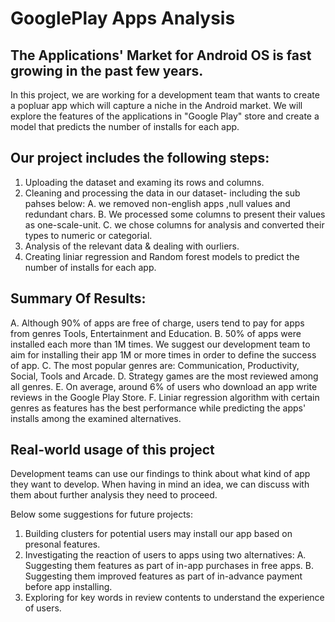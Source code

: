 # GooglePlay Apps Analysis

## The Applications' Market for Android OS is fast growing in the past few years.
In this project, we are working for a development team that wants to create a popluar app which will capture a niche in the Android market.
We will explore the features of the applications in "Google Play" store and create a model that predicts the number of installs for each app.

## Our project includes the following steps:
1. Uploading the dataset and examing its rows and columns.
2. Cleaning and processing the data in our dataset- including the sub pahses below:
  A. we removed non-english apps ,null values and redundant chars.
  B. We processed some columns to present their values as one-scale-unit.
  C. we chose columns for analysis and converted their types to numeric or categorial. 
3. Analysis of the relevant data & dealing with ourliers.
4. Creating liniar regression and Random forest models to predict the number of installs for each app.

## Summary Of Results:
A. Although 90% of apps are free of charge, users tend to pay for apps from genres Tools, Entertainment and Education.
B. 50% of apps were installed each more than 1M times. We suggest our development team to aim for installing their app 1M or more times in order to define the success of app.
C. The most popular genres are: Communication, Productivity, Social, Tools and Arcade.
D. Strategy games are the most reviewed among all genres.
E. On average, around 6% of users who download an app write reviews in the Google Play Store.
F. Liniar regression algorithm with certain genres as features has the best performance while predicting the apps' installs among the examined alternatives.

## Real-world usage of this project
Development teams can use our findings to think about what kind of app they want to develop.
When having in mind an idea, we can discuss with them about further analysis they need to proceed.

Below some suggestions for future projects:
1. Building clusters for potential users may install our app based on presonal features.
2. Investigating the reaction of users to apps using two alternatives:
  A. Suggesting them features as part of in-app purchases in free apps.
  B. Suggesting them improved features as part of in-advance payment before app installing.
3. Exploring for key words in review contents to understand the experience of users.
